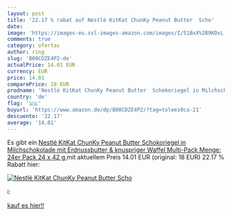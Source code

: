 ```yaml
---
layout: post
title: '22.17 % rabat auf Nestlé KitKat ChunKy Peanut Butter  Scho'
date: 
image: 'https://images-eu.ssl-images-amazon.com/images/I/51BxX%2B9KDxL._SL200_.jpg'
comments: true
category: ofertas
author: ring
slug: 'B00CDZE4P2-de'
actualPrice: 14.01 EUR
currency: EUR
price: 14.01
comparePrice: 18 EUR
prodname: 'Nestlé KitKat ChunKy Peanut Butter  Schokoriegel in Milchschokolade  mit Erdnussbutter & knuspriger Waffel  Multi-Pack  Menge: 24er Pack  24 x 42 g '
country: 'de'
flag: '🇩🇪'
buyurl: 'https://www.amazon.de/dp/B00CDZE4P2/?tag=tolees0ca-21'
descuento: '22.17'
average: '14.01'
---
```


Es gibt ein [Nestlé KitKat ChunKy Peanut Butter  Schokoriegel in Milchschokolade  mit Erdnussbutter & knuspriger Waffel  Multi-Pack  Menge: 24er Pack  24 x 42 g ](https://www.amazon.de/dp/B00CDZE4P2/?tag=tolees0ca-21) mit aktuellem Preis 14.01 EUR (original: 18 EUR) 22.17 % Rabatt hier:

[![Nestlé KitKat ChunKy Peanut Butter  Scho](https://images-eu.ssl-images-amazon.com/images/I/51BxX%2B9KDxL._SL200_.jpg)](https://www.amazon.de/dp/B00CDZE4P2/?tag=tolees0ca-21)

ℹ️:


[kauf es hier!!](https://www.amazon.de/dp/B00CDZE4P2/?tag=tolees0ca-21)
